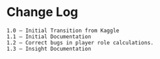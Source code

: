 # Change Log

    1.0 — Initial Transition from Kaggle
    1.1 — Initial Documentation
    1.2 — Correct bugs in player role calculations.
    1.3 — Insight Documentation